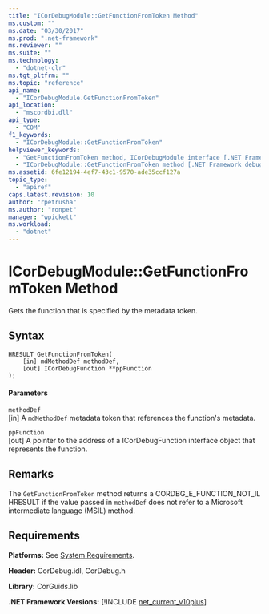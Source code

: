 ```yaml
---
title: "ICorDebugModule::GetFunctionFromToken Method"
ms.custom: ""
ms.date: "03/30/2017"
ms.prod: ".net-framework"
ms.reviewer: ""
ms.suite: ""
ms.technology: 
  - "dotnet-clr"
ms.tgt_pltfrm: ""
ms.topic: "reference"
api_name: 
  - "ICorDebugModule.GetFunctionFromToken"
api_location: 
  - "mscordbi.dll"
api_type: 
  - "COM"
f1_keywords: 
  - "ICorDebugModule::GetFunctionFromToken"
helpviewer_keywords: 
  - "GetFunctionFromToken method, ICorDebugModule interface [.NET Framework debugging]"
  - "ICorDebugModule::GetFunctionFromToken method [.NET Framework debugging]"
ms.assetid: 6fe12194-4ef7-43c1-9570-ade35ccf127a
topic_type: 
  - "apiref"
caps.latest.revision: 10
author: "rpetrusha"
ms.author: "ronpet"
manager: "wpickett"
ms.workload: 
  - "dotnet"
---
```

# ICorDebugModule::GetFunctionFromToken Method
Gets the function that is specified by the metadata token.  
  
## Syntax  
  
```  
HRESULT GetFunctionFromToken(  
    [in] mdMethodDef methodDef,  
    [out] ICorDebugFunction **ppFunction  
);  
```  
  
#### Parameters  
 `methodDef`  
 [in] A `mdMethodDef` metadata token that references the function's metadata.  
  
 `ppFunction`  
 [out] A pointer to the address of a ICorDebugFunction interface object that represents the function.  
  
## Remarks  
 The `GetFunctionFromToken` method returns a CORDBG_E_FUNCTION_NOT_IL HRESULT if the value passed in `methodDef` does not refer to a Microsoft intermediate language (MSIL) method.  
  
## Requirements  
 **Platforms:** See [System Requirements](../../../../docs/framework/get-started/system-requirements.md).  
  
 **Header:** CorDebug.idl, CorDebug.h  
  
 **Library:** CorGuids.lib  
  
 **.NET Framework Versions:** [!INCLUDE [net_current_v10plus](../../../../includes/net-current-v10plus-md.md)]
